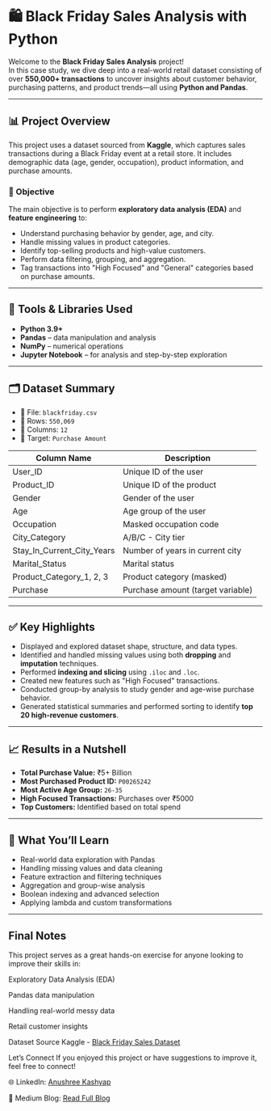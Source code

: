 # 🛍️ Black Friday Sales Analysis with Python

Welcome to the **Black Friday Sales Analysis** project!  
In this case study, we dive deep into a real-world retail dataset consisting of over **550,000+ transactions** to uncover insights about customer behavior, purchasing patterns, and product trends—all using **Python and Pandas**.

---

## 📊 Project Overview

This project uses a dataset sourced from **Kaggle**, which captures sales transactions during a Black Friday event at a retail store. It includes demographic data (age, gender, occupation), product information, and purchase amounts.

### 🎯 Objective

The main objective is to perform **exploratory data analysis (EDA)** and **feature engineering** to:

- Understand purchasing behavior by gender, age, and city.
- Handle missing values in product categories.
- Identify top-selling products and high-value customers.
- Perform data filtering, grouping, and aggregation.
- Tag transactions into "High Focused" and "General" categories based on purchase amounts.

---

## 🧰 Tools & Libraries Used

- **Python 3.9+**
- **Pandas** – data manipulation and analysis
- **NumPy** – numerical operations
- **Jupyter Notebook** – for analysis and step-by-step exploration

---

## 🗂️ Dataset Summary

- 📁 File: `blackfriday.csv`
- 🧾 Rows: `550,069`
- 🧾 Columns: `12`
- 📌 Target: `Purchase Amount`

| Column Name                | Description                                 |
|---------------------------|---------------------------------------------|
| User_ID                   | Unique ID of the user                       |
| Product_ID                | Unique ID of the product                    |
| Gender                    | Gender of the user                          |
| Age                       | Age group of the user                       |
| Occupation                | Masked occupation code                      |
| City_Category             | A/B/C - City tier                          |
| Stay_In_Current_City_Years| Number of years in current city             |
| Marital_Status            | Marital status                              |
| Product_Category_1, 2, 3  | Product category (masked)                   |
| Purchase                  | Purchase amount (target variable)           |

---

## ✅ Key Highlights

- Displayed and explored dataset shape, structure, and data types.
- Identified and handled missing values using both **dropping** and **imputation** techniques.
- Performed **indexing and slicing** using `.iloc` and `.loc`.
- Created new features such as "High Focused" transactions.
- Conducted group-by analysis to study gender and age-wise purchase behavior.
- Generated statistical summaries and performed sorting to identify **top 20 high-revenue customers**.

---

## 📈 Results in a Nutshell

- **Total Purchase Value:** ₹5+ Billion
- **Most Purchased Product ID:** `P00265242`
- **Most Active Age Group:** `26-35`
- **High Focused Transactions:** Purchases over ₹5000
- **Top Customers:** Identified based on total spend

---

## 🧠 What You’ll Learn

- Real-world data exploration with Pandas
- Handling missing values and data cleaning
- Feature extraction and filtering techniques
- Aggregation and group-wise analysis
- Boolean indexing and advanced selection
- Applying lambda and custom transformations

---

## Final Notes
This project serves as a great hands-on exercise for anyone looking to improve their skills in:

Exploratory Data Analysis (EDA)

Pandas data manipulation

Handling real-world messy data

Retail customer insights

Dataset Source
Kaggle - [Black Friday Sales Dataset](https://www.kaggle.com/datasets/syedhaideralizaidi/black-friday-dataset)

 Let’s Connect
If you enjoyed this project or have suggestions to improve it, feel free to connect!

🌐 LinkedIn: [Anushree Kashyap](www.linkedin.com/in/anushreekashyap)

🧠 Medium Blog: [Read Full Blog](https://medium.com/@anushreekashyap03/black-friday-sales-analysis-with-python-a-simple-yet-insightful-case-study-f55a0ee2fe6d)
